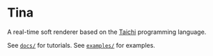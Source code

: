 # Tina

A real-time soft renderer based on the [Taichi](https://github.com/taichi-dev/taichi) programming language.

See [`docs/`](https://github.com/taichi-dev/taichi_three/tree/master/docs) for tutorials.
See [`examples/`](https://github.com/taichi-dev/taichi_three/tree/master/examples) for examples.
